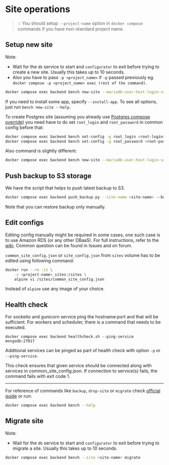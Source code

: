 # Site operations

> 💡 You should setup `--project-name` option in `docker compose` commands if you have non-standard project name.

## Setup new site

Note:

- Wait for the `db` service to start and `configurator` to exit before trying to create a new site. Usually this takes up to 10 seconds.
- Also you have to pass `-p <project_name>` if `-p` passed previously eg. `docker compose -p <project_name> exec (rest of the command)`.

```sh
docker compose exec backend bench new-site --mariadb-user-host-login-scope=% --db-root-password <db-password> --admin-password <admin-password> <site-name>
```

If you need to install some app, specify `--install-app`. To see all options, just run `bench new-site --help`.

To create Postgres site (assuming you already use [Postgres compose override](images-and-compose-files.md#overrides)) you need have to do set `root_login` and `root_password` in common config before that:

```sh
docker compose exec backend bench set-config -g root_login <root-login>
docker compose exec backend bench set-config -g root_password <root-password>
```

Also command is slightly different:

```sh
docker compose exec backend bench new-site --mariadb-user-host-login-scope=% --db-type postgres --admin-password <admin-password> <site-name>
```

## Push backup to S3 storage

We have the script that helps to push latest backup to S3.

```sh
docker compose exec backend push_backup.py --site-name <site-name> --bucket <bucket> --region-name <region> --endpoint-url <endpoint-url> --aws-access-key-id <access-key> --aws-secret-access-key <secret-key>
```

Note that you can restore backup only manually.

## Edit configs

Editing config manually might be required in some cases,
one such case is to use Amazon RDS (or any other DBaaS).
For full instructions, refer to the [wiki](<https://github.com/frappe/frappe/wiki/Using-Frappe-with-Amazon-RDS-(or-any-other-DBaaS)>). Common question can be found in Issues and on forum.

`common_site_config.json` or `site_config.json` from `sites` volume has to be edited using following command:

```sh
docker run --rm -it \
    -v <project-name>_sites:/sites \
    alpine vi /sites/common_site_config.json
```

Instead of `alpine` use any image of your choice.

## Health check

For socketio and gunicorn service ping the hostname:port and that will be sufficient. For workers and scheduler, there is a command that needs to be executed.

```shell
docker compose exec backend healthcheck.sh --ping-service mongodb:27017
```

Additional services can be pinged as part of health check with option `-p` or `--ping-service`.

This check ensures that given service should be connected along with services in common_site_config.json.
If connection to service(s) fails, the command fails with exit code 1.

---

For reference of commands like `backup`, `drop-site` or `migrate` check [official guide](https://frappeframework.com/docs/v13/user/en/bench/frappe-commands) or run:

```sh
docker compose exec backend bench --help
```

## Migrate site

Note:

- Wait for the `db` service to start and `configurator` to exit before trying to migrate a site. Usually this takes up to 10 seconds.

```sh
docker compose exec backend bench --site <site-name> migrate
```
